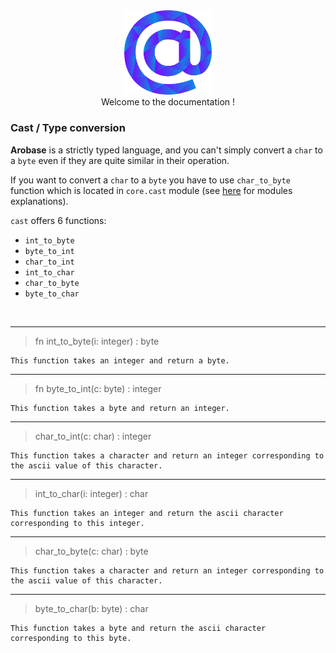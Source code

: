 <div align="center">
    <img width="140px" src="../../others/logo.png"/><br/>
    Welcome to the documentation !
</div>


### Cast / Type conversion

**Arobase** is a strictly typed language, and you can't simply convert a `char` to a `byte` even if they are quite similar in their operation.

If you want to convert a `char` to a `byte` you have to use `char_to_byte` function which is located in `core.cast` module (see [here](../basics/module.md) for modules explanations).

`cast` offers 6 functions:

* `int_to_byte`
* `byte_to_int`
* `char_to_int`
* `int_to_char`
* `char_to_byte`
* `byte_to_char`

<br/>

---
> fn int_to_byte(i: integer) : byte

    This function takes an integer and return a byte.
---
> fn byte_to_int(c: byte) : integer

    This function takes a byte and return an integer.
---
> char_to_int(c: char) : integer

    This function takes a character and return an integer corresponding to the ascii value of this character.
---
> int_to_char(i: integer) : char

    This function takes an integer and return the ascii character corresponding to this integer.
---
> char_to_byte(c: char) : byte

    This function takes a character and return an integer corresponding to the ascii value of this character.
---
> byte_to_char(b: byte) : char

    This function takes a byte and return the ascii character corresponding to this byte.
